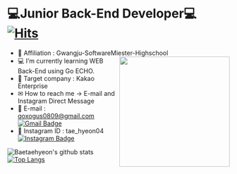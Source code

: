 # 💻Junior Back-End Developer💻 [![Hits](https://hits.seeyoufarm.com/api/count/incr/badge.svg?url=https%3A%2F%2Fgithub.com%2Fqoxogus%2Fhit-counter&count_bg=%23F106A5&title_bg=%2300FF74&icon=go.svg&icon_color=%233800FF&title=hits&edge_flat=false)](https://hits.seeyoufarm.com)
* 🏫 Affiliation : Gwangju-SoftwareMiester-Highschool<img src="https://user-images.githubusercontent.com/69895394/99774446-218a7700-2b51-11eb-9217-77c85380594c.png" align="right" width="250px">
* 💻 I’m currently learning WEB Back-End using Go ECHO.  
* 🏦 Target company : Kakao Enterprise  
* ✉ How to reach me -> E-mail and Instagram Direct Message   
* 📩 E-mail : <qoxogus0809@gmail.com>
[![Gmail Badge](https://img.shields.io/badge/-Gmail-c14438?style=flat-square&logo=Gmail&logoColor=white&link=mailto:qoxogus0809@gmail.com)](mailto:qoxogus0809@gmail.com) 
* 📩 Instagram ID : tae_hyeon04 [![Instagram Badge](https://img.shields.io/badge/-Instagram-dd2a7b?style=flat-square&logo=instagram&logoColor=white&link=https://www.instagram.com/tae_hyeon04/)](https://www.instagram.com/tae_hyeon04/)

![Baetaehyeon's github stats](https://github-readme-stats.vercel.app/api?username=qoxogus&show_icons=true)
[![Top Langs](https://github-readme-stats.vercel.app/api/top-langs/?username=qoxogus&hide=c,java,html)](https://github.com/anuraghazra/github-readme-stats)

<!--
**qoxogus/qoxogus** is a ✨ _special_ ✨ repository because its `README.md` (this file) appears on your GitHub profile.

Here are some ideas to get you started:

- 🔭 I’m currently working on ...
- 🌱 I’m currently learning ...
- 👯 I’m looking to collaborate on ...
- 🤔 I’m looking for help with ...
- 💬 Ask me about ...
- 📫 How to reach me: ...
- 😄 Pronouns: ...
- ⚡ Fun fact: ...
